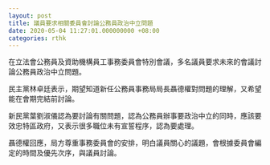 ```yaml
---
layout: post
title: 議員要求相關委員會討論公務員政治中立問題
date: 2020-05-04 11:27:01.000000000 +08:00
categories: rthk
---
```


在立法會公務員及資助機構員工事務委員會特別會議，多名議員要求未來的會議討論公務員政治中立問題。

民主黨林卓廷表示，期望知道新任公務員事務局局長聶德權對問題的理解，又希望能在會期完結前討論。

新民黨葉劉淑儀認為要討論有關問題，認為公務員辦事要政治中立的同時，應該要效忠特區政府，又表示很多職位未有宣誓程序，認為要處理。 

聶德權回應，局方尊重事務委員會的安排，明白議員關心的議題，會根據委員會編定的時間及優先次序，與議員討論。
